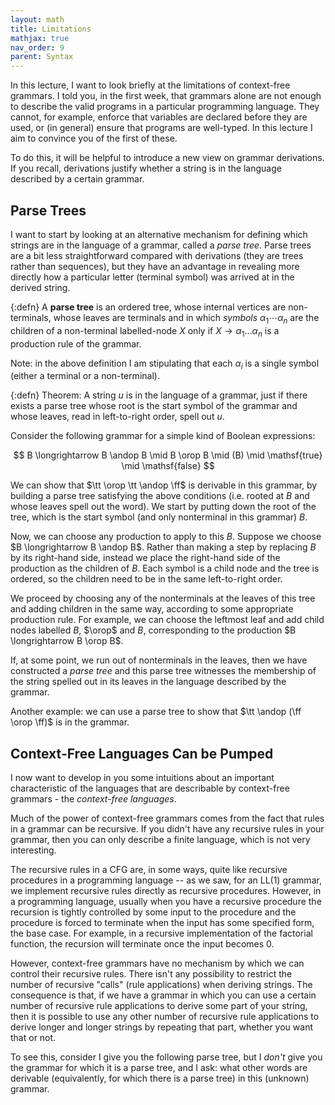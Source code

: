 ```yaml
---
layout: math
title: Limitations
mathjax: true
nav_order: 9
parent: Syntax
---
```



$$
\newcommand{\andop}{\mathrel{\&\!\&}}
\newcommand{\orop}{\mathrel{\|}}
$$

In this lecture, I want to look briefly at the limitations of context-free grammars.  I told you, in the first week, that grammars alone are not enough to describe the valid programs in a particular programming language.  They cannot, for example, enforce that variables are declared before they are used, or (in general) ensure that programs are well-typed.  In this lecture I aim to convince you of the first of these.

To do this, it will be helpful to introduce a new view on grammar derivations.  If you recall, derivations justify whether a string is in the language described by a certain grammar.

## Parse Trees

I want to start by looking at an alternative mechanism for defining which strings are in the language of a grammar, called a _parse tree_.  Parse trees are a bit less straightforward compared with derivations (they are trees rather than sequences), but they have an advantage in revealing more directly how a particular letter (terminal symbol) was arrived at in the derived string.

{:defn}
A __parse tree__ is an ordered tree, whose internal vertices are non-terminals, whose leaves are terminals and in which _symbols_ $\alpha_1 \cdots \alpha_n$ are the children of a non-terminal labelled-node $X$ only if $X \longrightarrow \alpha_1\ldots\alpha_n$ is a production rule of the grammar.

Note: in the above definition I am stipulating that each $\alpha_i$ is a single symbol (either a terminal or a non-terminal).

{:defn}
Theorem: A string $u$ is in the language of a grammar, just if there exists a parse tree whose root is the start symbol of the grammar and whose leaves, read in left-to-right order, spell out $u$.

Consider the following grammar for a simple kind of Boolean expressions:

$$
  B \longrightarrow B \andop B \mid B \orop B \mid (B) \mid \mathsf{true} \mid \mathsf{false}
$$

We can show that $\tt \orop \tt \andop \ff$ is derivable in this grammar, by building a parse tree satisfying the above conditions (i.e. rooted at $B$ and whose leaves spell out the word).  We start by putting down the root of the tree, which is the start symbol (and only nonterminal in this grammar) $B$.

Now, we can choose any production to apply to this $B$.  Suppose we choose $B \longrightarrow B \andop B$.  Rather than making a step by replacing $B$ by its right-hand side, instead we place the right-hand side of the production as the children of $B$.  Each symbol is a child node and the tree is ordered, so the children need to be in the same left-to-right order.

We proceed by choosing any of the nonterminals at the leaves of this tree and adding children in the same way, according to some appropriate production rule.  For example, we can choose the leftmost leaf and add child nodes labelled $B$, $\orop$ and $B$, corresponding to the production $B \longrightarrow B \orop B$.

If, at some point, we run out of nonterminals in the leaves, then we have constructed a _parse tree_ and this parse tree witnesses the membership of the string spelled out in its leaves in the language described by the grammar.

Another example: we can use a parse tree to show that $\tt \andop (\ff \orop \ff)$ is in the grammar.

## Context-Free Languages Can be Pumped

I now want to develop in you some intuitions about an important characteristic of the languages that are describable by context-free grammars - the _context-free languages_.  

Much of the power of context-free grammars comes from the fact that rules in a grammar can be recursive.  If you didn't have any recursive rules in your grammar, then you can only describe a finite language, which is not very interesting.

The recursive rules in a CFG are, in some ways, quite like recursive procedures in a programming language -- as we saw, for an LL(1) grammar, we implement recursive rules directly as recursive procedures.  However, in a programming language, usually when you have a recursive procedure the recursion is tightly controlled by some input to the procedure and the procedure is forced to terminate when the input has some specified form, the base case.  For example, in a recursive implementation of the factorial function, the recursion will terminate once the input becomes 0.

However, context-free grammars have no mechanism by which we can control their recursive rules.  There isn't any possibility to restrict the number of recursive "calls" (rule applications) when deriving strings.  The consequence is that, if we have a grammar in which you can use a certain number of recursive rule applications to derive some part of your string, then it is possible to use any other number of recursive rule applications to derive longer and longer strings by repeating that part, whether you want that or not.

To see this, consider I give you the following parse tree, but I _don't_ give you the grammar for which it is a parse tree, and I ask: what other words are derivable (equivalently, for which there is a parse tree) in this (unknown) grammar.

